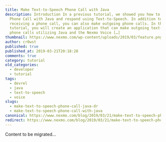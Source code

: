 ```yaml
---
title: Make Text-to-Speech Phone Call with Java
description: Introduction In a previous tutorial, we showed you how to Receive a
  Phone Call with Java and respond using Text-to-Speech. In addition to
  receiving a phone call, you can also make outgoing phone calls. In this
  tutorial, you will create an application that can make outgoing text-to-speech
  phone calls utilizing Java and the Nexmo Voice […]
thumbnail: https://www.nexmo.com/wp-content/uploads/2019/03/feature.png
author: cr0wst
published: true
published_at: 2019-03-21T20:18:28
comments: true
category: tutorial
old_categories:
  - developer
  - tutorial
tags:
  - devrel
  - java
  - text-to-speech
  - voice
slugs:
  - make-text-to-speech-phone-call-java-dr
  - make-text-to-speech-phone-call-with-java
canonical: https://www.nexmo.com/blog/2019/03/21/make-text-to-speech-phone-call-java-dr
redirect: https://www.nexmo.com/blog/2019/03/21/make-text-to-speech-phone-call-java-dr
---
```

Content to be migrated...